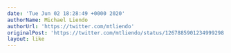 ```yaml
---
date: 'Tue Jun 02 18:28:49 +0000 2020'
authorName: Michael Liendo
authorUrl: 'https://twitter.com/mtliendo'
originalPost: 'https://twitter.com/mtliendo/status/1267885901234999298'
layout: like
---
```

